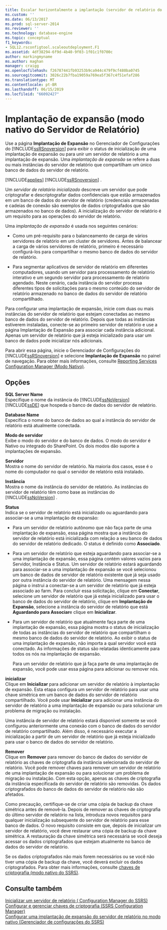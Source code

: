 ```yaml
---
title: Escalar horizontalmente a implantação (servidor de relatório do modo nativo) | Microsoft Docs
ms.custom: ''
ms.date: 06/13/2017
ms.prod: sql-server-2014
ms.reviewer: ''
ms.technology: database-engine
ms.topic: conceptual
f1_keywords:
- SQL12.rsconfigtool.scaleoutdeployment.F1
ms.assetid: 4df38294-6f9d-4b40-9f03-1f01c1f0700c
author: markingmyname
ms.author: maghan
manager: craigg
ms.openlocfilehash: f26787441fb93253b9ca944c479f9cf480ba0745
ms.sourcegitcommit: 3026c22b7fba19059a769ea5f367c4f51efaf286
ms.translationtype: MT
ms.contentlocale: pt-BR
ms.lasthandoff: 06/15/2019
ms.locfileid: "66092427"
---
```

# <a name="scale-out-deployment-native-mode-report-server"></a>Implantação de expansão (modo nativo do Servidor de Relatório)
  Use a página **Implantação de Expansão** no Gerenciador de Configurações do [!INCLUDE[ssRSnoversion](../../includes/ssrsnoversion-md.md)] para exibir o status de inicialização de uma implantação de expansão ou para unir um servidor de relatório a uma implantação de expansão. Uma *implantação de expansão* se refere a duas ou mais instâncias do servidor de relatório que compartilham um único banco de dados do servidor de relatório.  
  
 [!INCLUDE[applies](../../includes/applies-md.md)] [!INCLUDE[ssRSnoversion](../../includes/ssrsnoversion-md.md)] .  
  
 Um *servidor de relatório inicializado* descreve um servidor que pode criptografar e descriptografar dados confidenciais que estão armazenados em um banco de dados do servidor de relatório (credenciais armazenadas e cadeias de conexão são exemplos de dados criptografados que são armazenados no banco de dados). A inicialização do servidor de relatório é um requisito para as operações do servidor de relatório.  
  
 Uma *implantação de expansão* é usada nos seguintes cenários:  
  
-   Como um pré-requisito para o balanceamento de carga de vários servidores de relatório em um cluster de servidores. Antes de balancear a carga de vários servidores de relatório, primeiro é necessário configurá-los para compartilhar o mesmo banco de dados do servidor de relatório.  
  
-   Para segmentar aplicativos de servidor de relatório em diferentes computadores, usando um servidor para processamento de relatório interativo e um segundo servidor para processamento de relatório agendado. Neste cenário, cada instância do servidor processa diferentes tipos de solicitações para o mesmo conteúdo do servidor de relatório armazenado no banco de dados do servidor de relatório compartilhado.  
  
 Para configurar uma implantação de expansão, inicie com duas ou mais instâncias do servidor de relatório que estejam conectadas ao mesmo banco de dados do servidor de relatório. Depois que todas as instâncias estiverem instaladas, conecte-se ao primeiro servidor de relatório e use a página Implantação de Expansão para associar cada instância adicional. Apenas um servidor de relatório que já esteja inicializado para usar um banco de dados pode inicializar nós adicionais.  
  
 Para abrir essa página, inicie o Gerenciador de Configurações do [!INCLUDE[ssRSnoversion](../../includes/ssrsnoversion-md.md)] e selecione **Implantação de Expansão** no painel de navegação. Para obter mais informações, consulte [Reporting Services Configuration Manager &#40;Modo Nativo&#41;](../../../2014/sql-server/install/reporting-services-configuration-manager-native-mode.md).  
  
## <a name="options"></a>Opções  
 **SQL Server Name**  
 Especifique o nome da instância do [!INCLUDE[ssNoVersion](../../includes/ssnoversion-md.md)] [!INCLUDE[ssDE](../../includes/ssde-md.md)] que hospeda o banco de dados do servidor de relatório.  
  
 **Database Name**  
 Especifica o nome do banco de dados ao qual a instância do servidor de relatório está atualmente conectada.  
  
 **Modo de servidor**  
 Exibe o modo do servidor e do banco de dados. O modo do servidor é Nativo ou integrado do SharePoint. Os dois modos dão suporte a implantações de expansão.  
  
 **Servidor**  
 Mostra o nome do servidor de relatório. Na maioria dos casos, esse é o nome do computador no qual o servidor de relatório está instalado.  
  
 **Instância**  
 Mostra o nome da instância do servidor de relatório. As instâncias do servidor de relatório têm como base as instâncias do [!INCLUDE[ssNoVersion](../../includes/ssnoversion-md.md)] .  
  
 **Status**  
 Indica se o servidor de relatório está inicializado ou aguardando para associar-se a uma implantação de expansão:  
  
-   Para um servidor de relatório autônomo que não faça parte de uma implantação de expansão, essa página mostra que a instância do servidor de relatório está inicializada com relação a seu banco de dados do servidor de relatório dedicado. O status é definido como **Associado**.  
  
-   Para um servidor de relatório que esteja aguardando para associar-se a uma implantação de expansão, essa página contém valores vazios para Servidor, Instância e Status. Um servidor de relatório estará aguardando para associar-se a uma implantação de expansão se você selecionou um banco de dados de servidor de relatório existente que já seja usado por outra instância do servidor de relatório. Uma mensagem nessa página o instrui a conectar-se a um servidor de relatório que já esteja associado ao farm. Para concluir essa solicitação, clique em **Conectar**, selecione um servidor de relatório que já esteja inicializado para usar o banco de dados do servidor de relatório, clique em **Implantação de Expansão**, selecione a instância do servidor de relatório que está **Aguardando para Associar**e clique em **Inicializar**.  
  
-   Para um servidor de relatório que atualmente faça parte de uma implantação de expansão, essa página mostra o status de inicialização de todas as instâncias do servidor de relatório que compartilham o mesmo banco de dados do servidor de relatório. Ao exibir o status de uma implantação de expansão, não importa a qual servidor você está conectado. As informações de status são relatadas identicamente para todos os nós na implantação de expansão.  
  
     Para um servidor de relatório que já faça parte de uma implantação de expansão, você pode usar essa página para adicionar ou remover nós.  
  
 **inicializar**  
 Clique em **Inicializar** para adicionar um servidor de relatório à implantação de expansão. Esta etapa configura um servidor de relatório para usar uma chave simétrica em um banco de dados do servidor de relatório compartilhado. Você pode usar **Inicializar** para adicionar uma instância do servidor de relatório a uma implantação de expansão ou para solucionar um problema de migração ou instalação.  
  
 Uma instância de servidor de relatório estará disponível somente se você configurou anteriormente uma conexão com o banco de dados do servidor de relatório compartilhado. Além disso, é necessário executar a inicialização a partir de um servidor de relatório que já esteja inicializado para usar o banco de dados do servidor de relatório.  
  
 **Remover**  
 Clique em **Remover** para remover do banco de dados do servidor de relatório as chaves de criptografia da instância selecionada do servidor de relatório. Você pode remover chaves para remover um servidor de relatório de uma implantação de expansão ou para solucionar um problema de migração ou instalação. Com esta opção, apenas as chaves de criptografia da instância especificada do servidor de relatório são removidas. Os dados criptografados do banco de dados do servidor de relatório não são afetados.  
  
 Como precaução, certifique-se de criar uma cópia de backup da chave simétrica antes de removê-la. Depois de remover as chaves de criptografia do último servidor de relatório na lista, introduza novos requisitos para qualquer inicialização subsequente do servidor de relatório para esse banco de dados. O novo requisito consiste em que, depois de inicializar um servidor de relatório, você deve restaurar uma cópia de backup da chave simétrica. A restauração da chave simétrica será necessária se você deseja acessar os dados criptografados que estejam atualmente no banco de dados do servidor de relatório.  
  
 Se os dados criptografados não mais forem necessários ou se você não tiver uma cópia de backup da chave, você deverá excluir os dados criptografados. Para obter mais informações, consulte [chaves de criptografia &#40;modo nativo do SSRS&#41;](../../../2014/sql-server/install/encryption-keys-ssrs-native-mode.md).  
  
## <a name="see-also"></a>Consulte também  
 [Inicializar um servidor de relatório &#40; Configuration Manager do SSRS&#41;](../../reporting-services/install-windows/ssrs-encryption-keys-initialize-a-report-server.md)   
 [Configurar e gerenciar chaves de criptografia &#40;SSRS Configuration Manager&#41;](../../reporting-services/install-windows/ssrs-encryption-keys-manage-encryption-keys.md)   
 [Configurar uma implantação de expansão do servidor de relatório no modo nativo &#40;Gerenciador de configurações do SSRS&#41;](../../reporting-services/install-windows/configure-a-native-mode-report-server-scale-out-deployment.md)  
  
  
